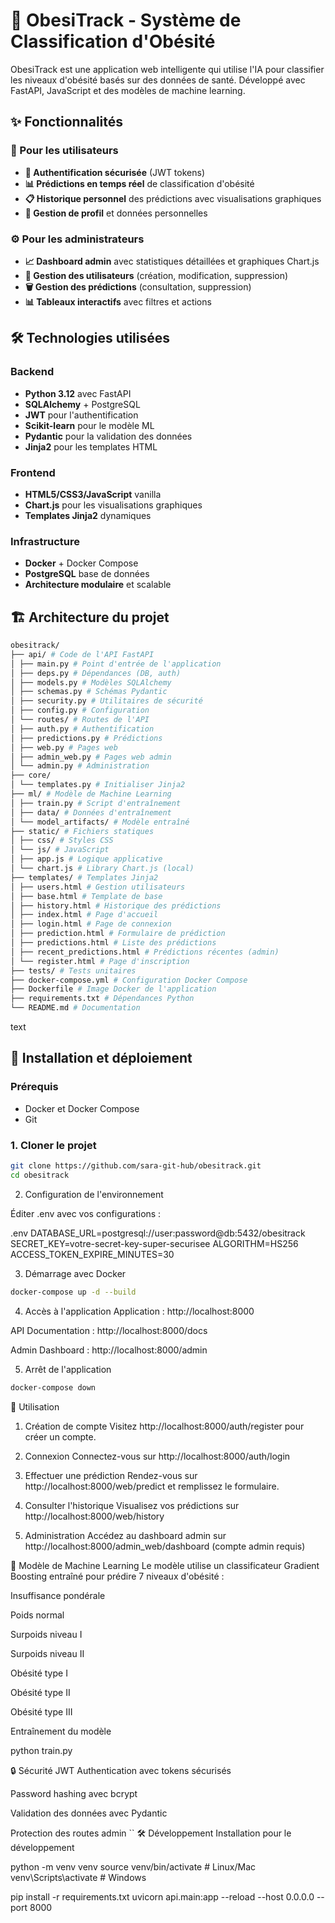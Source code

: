# 🏥 ObesiTrack - Système de Classification d'Obésité

ObesiTrack est une application web intelligente qui utilise l'IA pour classifier les niveaux d'obésité basés sur des données de santé. Développé avec FastAPI, JavaScript et des modèles de machine learning.

## ✨ Fonctionnalités

### 👤 Pour les utilisateurs
- **🔐 Authentification sécurisée** (JWT tokens)
- **📊 Prédictions en temps réel** de classification d'obésité
- **📋 Historique personnel** des prédictions avec visualisations graphiques
- **👤 Gestion de profil** et données personnelles

### ⚙️ Pour les administrateurs
- **📈 Dashboard admin** avec statistiques détaillées et graphiques Chart.js
- **👥 Gestion des utilisateurs** (création, modification, suppression)
- **🗑️ Gestion des prédictions** (consultation, suppression)
- **📊 Tableaux interactifs** avec filtres et actions

## 🛠️ Technologies utilisées

### Backend
- **Python 3.12** avec FastAPI
- **SQLAlchemy** + PostgreSQL
- **JWT** pour l'authentification
- **Scikit-learn** pour le modèle ML
- **Pydantic** pour la validation des données
- **Jinja2** pour les templates HTML

### Frontend
- **HTML5/CSS3/JavaScript** vanilla
- **Chart.js** pour les visualisations graphiques
- **Templates Jinja2** dynamiques

### Infrastructure
- **Docker** + Docker Compose
- **PostgreSQL** base de données
- **Architecture modulaire** et scalable

## 🏗️ Architecture du projet

```bash
obesitrack/
├── api/ # Code de l'API FastAPI
│ ├── main.py # Point d'entrée de l'application
│ ├── deps.py # Dépendances (DB, auth)
│ ├── models.py # Modèles SQLAlchemy
│ ├── schemas.py # Schémas Pydantic
│ ├── security.py # Utilitaires de sécurité
│ ├── config.py # Configuration
│ └── routes/ # Routes de l'API
│ ├── auth.py # Authentification
│ ├── predictions.py # Prédictions
│ ├── web.py # Pages web
│ ├── admin_web.py # Pages web admin
│ └── admin.py # Administration
├── core/
│ └── templates.py # Initialiser Jinja2
├── ml/ # Modèle de Machine Learning
│ ├── train.py # Script d'entraînement
│ ├── data/ # Données d'entraînement
│ └── model_artifacts/ # Modèle entraîné
├── static/ # Fichiers statiques
│ ├── css/ # Styles CSS
│ └── js/ # JavaScript
│ ├── app.js # Logique applicative
│ └── chart.js # Library Chart.js (local)
├── templates/ # Templates Jinja2
│ ├── users.html # Gestion utilisateurs
│ ├── base.html # Template de base
│ ├── history.html # Historique des prédictions
│ ├── index.html # Page d'accueil
│ ├── login.html # Page de connexion
│ ├── prediction.html # Formulaire de prédiction
│ ├── predictions.html # Liste des prédictions
│ ├── recent_predictions.html # Prédictions récentes (admin)
│ └── register.html # Page d'inscription
├── tests/ # Tests unitaires
├── docker-compose.yml # Configuration Docker Compose
├── Dockerfile # Image Docker de l'application
├── requirements.txt # Dépendances Python
└── README.md # Documentation
```

text

## 🚀 Installation et déploiement

### Prérequis
- Docker et Docker Compose
- Git

### 1. Cloner le projet

```bash
git clone https://github.com/sara-git-hub/obesitrack.git
cd obesitrack
```

2. Configuration de l'environnement

Éditer .env avec vos configurations :

.env
DATABASE_URL=postgresql://user:password@db:5432/obesitrack
SECRET_KEY=votre-secret-key-super-securisee
ALGORITHM=HS256
ACCESS_TOKEN_EXPIRE_MINUTES=30

3. Démarrage avec Docker

```bash
docker-compose up -d --build
```

4. Accès à l'application
Application : http://localhost:8000

API Documentation : http://localhost:8000/docs

Admin Dashboard : http://localhost:8000/admin

5. Arrêt de l'application
```bash
docker-compose down
```


🎯 Utilisation
1. Création de compte
Visitez http://localhost:8000/auth/register pour créer un compte.

2. Connexion
Connectez-vous sur http://localhost:8000/auth/login

3. Effectuer une prédiction
Rendez-vous sur http://localhost:8000/web/predict et remplissez le formulaire.

4. Consulter l'historique
Visualisez vos prédictions sur http://localhost:8000/web/history

5. Administration
Accédez au dashboard admin sur http://localhost:8000/admin_web/dashboard (compte admin requis)

🧠 Modèle de Machine Learning
Le modèle utilise un classificateur Gradient Boosting entraîné pour prédire 7 niveaux d'obésité :

Insuffisance pondérale

Poids normal

Surpoids niveau I

Surpoids niveau II

Obésité type I

Obésité type II

Obésité type III

Entraînement du modèle

python train.py

🔒 Sécurité
JWT Authentication avec tokens sécurisés

Password hashing avec bcrypt

Validation des données avec Pydantic

Protection des routes admin
``
🛠️ Développement
Installation pour le développement

python -m venv venv
source venv/bin/activate  # Linux/Mac
venv\Scripts\activate     # Windows

pip install -r requirements.txt
uvicorn api.main:app --reload --host 0.0.0.0 --port 8000